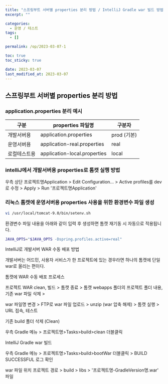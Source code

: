 ```yaml
---
title: "스프링부트 서버별 properties 분리 방법 / IntelliJ Gradle war 빌드 방법 (작성중)"
excerpt: ""

categories:
  - 운영 / 테스트
tags:
  - []

permalink: /op/2023-03-07-1

toc: true
toc_sticky: true

date: 2023-03-07
last_modified_at: 2023-03-07
---
```


## 스프링부트 서버별 properties 분리 방법

### application.properties 분리 예시
<table>
  <thead>
    <tr>
      <th>구분</th>
      <th>properties 파일명</th>
      <th>구분자</th>
    </tr>
  </thead>
  <tbody>
    <tr>
      <td>개발서버용</td>
      <td>application.properties</td>
      <td>prod (기본)</td>
    </tr>
    <tr>
      <td>운영서버용</td>
      <td>application-real.properties</td>
      <td>real</td>
    </tr>
    <tr>
      <td>로컬테스트용</td>
      <td>application-local.properties</td>
      <td>local</td>
    </tr>
  </tbody>
</table>

### intelliJ에서 개발서버용 properties로 톰캣 실행 방법
우측 상단 프로젝트명Application > Edit Configuration... > Active profiles를 dev로 수정 > Apply > Run '프로젝트명Application' 

### 리눅스 톰캣에 운영서버용 properties 사용을 위한 환경변수 파일 생성
```bash
vi /usr/local/tomcat-9.0/bin/setenv.sh
```
환경변수 파일 내용을 아래와 같이 입력 후 생성하면 톰캣 재기동 시 자동으로 적용됩니다.
```sh
JAVA_OPTS="$JAVA_OPTS -Dspring.profiles.active=real"
```






IntelliJ로 개발서버 WAR 수동 배포 방법


개발서버는 어드민, 사용자 서비스가 한 프로젝트에 있는 경우라면 하나의 톰캣에 단일 war로 올리는 편이다.



톰캣에 WAR 수동 배포 프로세스

프로젝트 WAR clean, 빌드 > 톰캣 종료 > 톰캣 webapps 폴더의 프로젝트 폴더 내용, 기존 war 파일 삭제 >

war 파일명 변경 > FTP로 war 파일 업로드 > unzip (war 압축 해제) > 톰캣 실행 > URL 접속, 테스트



기존 build 폴더 삭제 (Clean)

우측 Gradle 메뉴 > 프로젝트명>Tasks>build>clean 더블클릭



IntelliJ Gradle war 빌드

우측 Gradle 메뉴 > 프로젝트명>Tasks>build>bootWar 더블클릭 > BUILD SUCCESSFUL 로그 확인

war 파일 위치	프로젝트 경로 > build > libs > '프로젝트명-GradleVersion명.war' 파일
